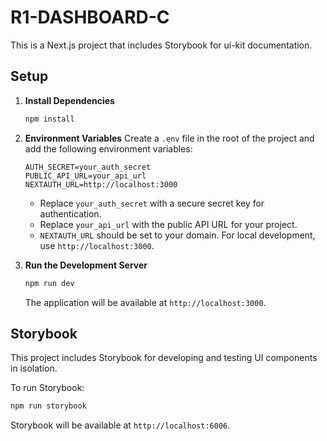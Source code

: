 # R1-DASHBOARD-C

This is a Next.js project that includes Storybook for ui-kit documentation.

## Setup

1. **Install Dependencies**
   ```bash
   npm install
   ```

2. **Environment Variables**
   Create a `.env` file in the root of the project and add the following environment variables:
   ```
   AUTH_SECRET=your_auth_secret
   PUBLIC_API_URL=your_api_url
   NEXTAUTH_URL=http://localhost:3000
   ```
   - Replace `your_auth_secret` with a secure secret key for authentication.
   - Replace `your_api_url` with the public API URL for your project.
   - `NEXTAUTH_URL` should be set to your domain. For local development, use `http://localhost:3000`.

3. **Run the Development Server**
   ```bash
   npm run dev
   ```
   The application will be available at `http://localhost:3000`.

## Storybook

This project includes Storybook for developing and testing UI components in isolation.

To run Storybook:
```bash
npm run storybook
```

Storybook will be available at `http://localhost:6006`.